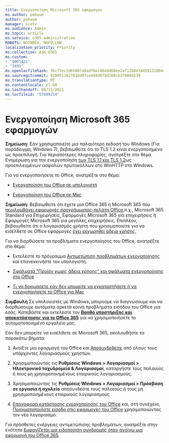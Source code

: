 ```yaml
---
title: Ενεργοποίηση Microsoft 365 εφαρμογών
ms.author: pebaum
author: pebaum
manager: scotv
ms.audience: Admin
ms.topic: article
ms.service: o365-administration
ROBOTS: NOINDEX, NOFOLLOW
localization_priority: Priority
ms.collection: Adm_O365
ms.custom:
- "9001421"
- "3495"
ms.openlocfilehash: 7bcf7ec2d65097a9adf6ec0049d68ee2af12b8434859131004a7c62106925e05
ms.sourcegitcommit: 920051182781bd97ce4d4d6fbd268cb37b84d239
ms.translationtype: MT
ms.contentlocale: el-GR
ms.lasthandoff: 08/11/2021
ms.locfileid: "57889254"
---
```

# <a name="activating-microsoft-365-apps"></a>Ενεργοποίηση Microsoft 365 εφαρμογών

**Σημείωση:** Εάν χρησιμοποιείτε μια παλαιότερη έκδοση του Windows (Για παράδειγμα, Windows 7), βεβαιωθείτε ότι το TLS 1.2 είναι ενεργοποιημένο ως προεπιλογή. Για περισσότερες πληροφορίες, ανατρέξτε στο θέμα Ενημέρωση για την ενεργοποίηση [των TLS 1.1 και TLS 1.2](https://support.microsoft.com/topic/update-to-enable-tls-1-1-and-tls-1-2-as-default-secure-protocols-in-winhttp-in-windows-c4bd73d2-31d7-761e-0178-11268bb10392)ως προεπιλεγμένων ασφαλών πρωτοκόλλων στο WinHTTP στο Windows.

Για να ενεργοποιήσετε το Office, ανατρέξτε στο θέμα:

- [Ενεργοποίηση του Office σε υπολογιστή](https://support.office.com/article/activate-office-5bd38f38-db92-448b-a982-ad170b1e187e) 

- [Ενεργοποίηση του Office σε Mac](https://support.office.com/article/activate-office-for-mac-7f6646b1-bb14-422a-9ad4-a53410fcefb2)

**Σημείωση:**  Βεβαιωθείτε ότι έχετε μια Office 365 ή Microsoft 365 που [περιλαμβάνει εφαρμογές προγράμματος-πελάτη Office,](https://support.office.com/article/28cbc8cf-1332-4f04-9123-9b660abb629e)π.χ., Microsoft 365 Standard για Επιχειρήσεις, Εφαρμογές Microsoft 365 για επιχειρήσεις ή Εφαρμογές Microsoft 365 για μεγάλες επιχειρήσεις. Επιπλέον, βεβαιωθείτε ότι ο λογαριασμός χρήστη που χρησιμοποιείτε για να εισέλθετε σε Office εφαρμογές [έχει εκχωρηθεί άδεια χρήσης.](https://docs.microsoft.com/microsoft-365/admin/manage/assign-licenses-to-users)

Για να διορθώσετε τα προβλήματα ενεργοποίησης του Office, ανατρέξτε στο θέμα:

- Εκτελέστε το πρόγραμμα [Αντιμετώπιση προβλημάτων ενεργοποίησης](https://aka.ms/SARA-OfficeActivation-Alchemy) και επανεκκινήστε τον υπολογιστή.
- [Σφάλματα "Προϊόν χωρίς άδεια χρήσης" και σφάλματα ενεργοποίησης στο Office](https://support.office.com/article/unlicensed-product-and-activation-errors-in-office-0d23d3c0-c19c-4b2f-9845-5344fedc4380)

- [Τι να δοκιμάσετε εάν δεν μπορείτε να εγκαταστήσετε ή να ενεργοποιήσετε το Office για Mac](https://support.office.com/article/what-to-try-if-you-can-t-install-or-activate-office-for-mac-5efba2b4-b1e6-4e5f-bf3c-6ab945d03dea)

**Συμβουλή** Σε υπολογιστές με Windows, μπορούμε να διαγνώσουμε και να διορθώσουμε αυτόματα αρκετά κοινά προβλήματα εισόδου του Office για εσάς. Κατεβάστε και εκτελέστε τον **[Βοηθό υποστήριξης και αποκατάστασης για το Office 365](https://aka.ms/SaRA-OfficeSignInScenario)** για να χρησιμοποιήσετε το αυτοματοποιημένο εργαλείο μας.

Εάν δεν μπορείτε να εισέλθετε σε Microsoft 365, ακολουθήστε τα παρακάτω βήματα:

1. Ανοίξτε μια εφαρμογή του Office και [Αποσυνδεθείτε](https://go.microsoft.com/fwlink/?linkid=2114082) από όλους τους υπάρχοντες λογαριασμούς χρηστών.

2. Χρησιμοποιώντας τις **Ρυθμίσεις Windows > Λογαριασμοί > Ηλεκτρονικό ταχυδρομείο & Λογαριασμοί**, καταργήστε τους παλαιούς ή τους μη χρησιμοποιημένους εταιρικούς λογαριασμούς.

3. Χρησιμοποιώντας τις **Ρυθμίσεις Windows > Λογαριασμοί > Πρόσβαση σε εργασία ή σχολείο** αποσυνδέστε τους παλαιούς ή τους μη χρησιμοποιημένους εταιρικούς λογαριασμούς

4. [Επαναφορά κατάστασης ενεργοποίησης του Office](https://docs.microsoft.com/office365/troubleshoot/activation/reset-office-365-proplus-activation-state) και, στη συνέχεια, [Πραγματοποιήστε είσοδο στις εφαρμογές του Office](https://support.office.com/article/sign-in-to-office-b9582171-fd1f-4284-9846-bdd72bb28426) χρησιμοποιώντας τον νέο λογαριασμό.

Για πρόσθετες ενέργειες αντιμετώπισης προβλημάτων, ανατρέξτε στην ενότητα [Εμφανίζεται μια ειδοποίηση συνδρομής όταν ανοίγω μια εφαρμογή του Office 365](https://support.office.com/article/a-subscription-notice-appears-when-i-open-an-office-365-application-4cabe32c-f594-4c0e-9191-3d3ade10cceb).
